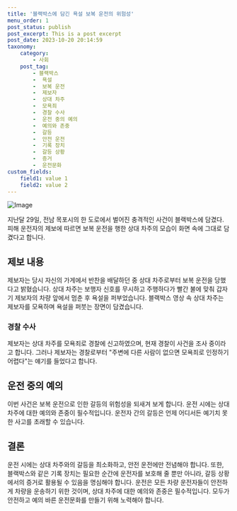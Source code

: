 ```yaml
---
title: '블랙박스에 담긴 욕설 보복 운전의 위험성'
menu_order: 1
post_status: publish
post_excerpt: This is a post excerpt
post_date: 2023-10-20 20:14:59
taxonomy:
    category:
        - 사회
    post_tag:
        - 블랙박스
        -  욕설
        -  보복 운전
        -  제보자
        -  상대 차주
        -  모욕죄
        -  경찰 수사
        -  운전 중의 예의
        -  예의와 존중
        -  갈등
        -  안전 운전
        -  기록 장치
        -  갈등 상황
        -  증거
        -  운전문화
custom_fields:
    field1: value 1
    field2: value 2
---
```


![Image](https://imgnews.pstatic.net/image/437/2024/02/07/0000378615_001_20240207073106927.gif?type=w647)


지난달 29일, 전남 목포시의 한 도로에서 벌어진 충격적인 사건이 블랙박스에 담겼다. 피해 운전자의 제보에 따르면 보복 운전을 행한 상대 차주의 모습이 화면 속에 그대로 담겼다고 합니다.

## 제보 내용
제보자는 당시 자신의 가게에서 반찬을 배달하던 중 상대 차주로부터 보복 운전을 당했다고 밝혔습니다. 상대 차주는 보행자 신호를 무시하고 주행하다가 빨간 불에 맞춰 갑자기 제보자의 차량 앞에서 멈춘 후 욕설을 퍼부었습니다. 블랙박스 영상 속 상대 차주는 제보자를 모욕하며 욕설을 퍼붓는 장면이 담겼습니다.

### 경찰 수사
제보자는 상대 차주를 모욕죄로 경찰에 신고하였으며, 현재 경찰이 사건을 조사 중이라고 합니다. 그러나 제보자는 경찰로부터 "주변에 다른 사람이 없으면 모욕죄로 인정하기 어렵다"는 얘기를 들었다고 합니다.

## 운전 중의 예의
이번 사건은 보복 운전으로 인한 갈등의 위험성을 되새겨 보게 합니다. 운전 시에는 상대 차주에 대한 예의와 존중이 필수적입니다. 운전자 간의 갈등은 언제 어디서든 예기치 못한 사고를 초래할 수 있습니다.

## 결론
운전 시에는 상대 차주와의 갈등을 최소화하고, 안전 운전에만 전념해야 합니다. 또한, 블랙박스와 같은 기록 장치는 필요한 순간에 운전자를 보호해 줄 뿐만 아니라, 갈등 상황에서의 증거로 활용될 수 있음을 명심해야 합니다. 운전은 모든 차량 운전자들이 안전하게 차량을 운송하기 위한 것이며, 상대 차주에 대한 예의와 존중은 필수적입니다. 모두가 안전하고 예의 바른 운전문화를 만들기 위해 노력해야 합니다.
